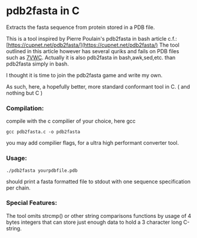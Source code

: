# pdb2fasta in C

Extracts the fasta sequence from protein stored in a PDB file.

This is a tool inspired by Pierre Poulain's pdb2fasta in bash
article c.f.: [https://cupnet.net/pdb2fasta/](https://cupnet.net/pdb2fasta/)
The tool outlined in this article however has several quriks and fails on 
PDB files such as [7VWC](https://www.rcsb.org/structure/7VWC). 
Actually it is also pdb2fasta in bash,awk,sed,etc. than pdb2fasta simply in bash. 

I thought it is time to join the pdb2fasta game and write my own. 

As such, here, a hopefully better, more standard conformant tool in C.
( and nothing but C ) 

### Compilation:
compile with the c compilier of your choice, here gcc
```
gcc pdb2fasta.c -o pdb2fasta
```
you may add compilier flags, for a ultra high performant
converter tool. 

### Usage:
```
./pdb2fasta yourpdbfile.pdb
```
should print a fasta formatted file to stdout
with one sequence specification per chain. 

### Special Features:
The tool omits strcmp() or other string comparisons functions
by usage of 4 bytes integers that can store just enough data 
to hold a 3 character long C-string.
